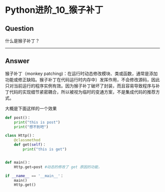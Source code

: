 # Python进阶_10_猴子补丁


## Question
什么是猴子补丁？

----

## Answer
猴子补丁（monkey patching)：在运行时动态修改模块、类或函数，通常是添加功能或修正缺陷。猴子补丁在代码运行时内存中）发挥作用，不会修改源码，因此只对当前运行的程序实例有效。因为猴子补丁破坏了封装，而且容易导致程序与补丁代码的实现细节紧密耦合，所以被视为临时的变通方案，不是集成代码的推荐方式。

大概是下面这样的一个效果
```python
def post()：
    print("this is post")
    print("想不到吧")

class Http()：
    @classmethod
    def get(self)：
        print("this is get")


def main()：
    Http.get=post #动态的修改了 get 原因的功能，

if __name__ == '__main__'：
    main()      
    Http.get() 
```